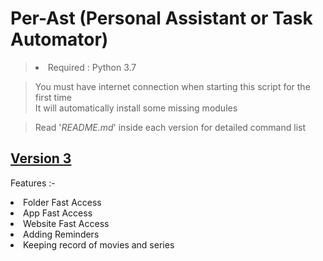 # Per-Ast (Personal Assistant or Task Automator)

> <li>Required : Python 3.7 <br>

> You must have internet connection when starting this script for the first time<br>
> It will automatically install some missing modules<br>

> Read '<I>README.md</i>' inside each version for detailed command list


## <u>Version 3</u>

Features :-
    <li>Folder Fast Access</li>
    <li>App Fast Access</li>
    <li>Website Fast Access</li>
    <li>Adding Reminders</li>
    <li>Keeping record of movies and series</li>


